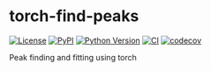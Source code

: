 # torch-find-peaks

[![License](https://img.shields.io/pypi/l/torch-find-peaks.svg?color=green)](https://github.com/jojoelfe/torch-find-peaks/raw/main/LICENSE)
[![PyPI](https://img.shields.io/pypi/v/torch-find-peaks.svg?color=green)](https://pypi.org/project/torch-find-peaks)
[![Python Version](https://img.shields.io/pypi/pyversions/torch-find-peaks.svg?color=green)](https://python.org)
[![CI](https://github.com/jojoelfe/torch-find-peaks/actions/workflows/ci.yml/badge.svg)](https://github.com/jojoelfe/torch-find-peaks/actions/workflows/ci.yml)
[![codecov](https://codecov.io/gh/jojoelfe/torch-find-peaks/branch/main/graph/badge.svg)](https://codecov.io/gh/jojoelfe/torch-find-peaks)

Peak finding and fitting using torch
